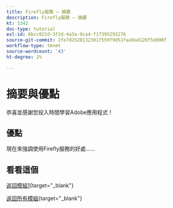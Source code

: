 ```yaml
---
title: Firefly服務 — 摘要
description: Firefly服務 — 摘要
kt: 5342
doc-type: tutorial
exl-id: 8bcc022d-3f2d-4a3a-9ca4-f17395293276
source-git-commit: 2fe7d2528132301f559f9d51faa9ad128f5d890f
workflow-type: tm+mt
source-wordcount: '43'
ht-degree: 2%

---
```


# 摘要與優點

恭喜並感謝您投入時間學習Adobe應用程式！

## 優點

現在來強調使用Firefly服務的好處……


## 看看這個


[返回模組1](./firefly-services.md){target="_blank"}

[返回所有模組](../../../overview.md){target="_blank"}
